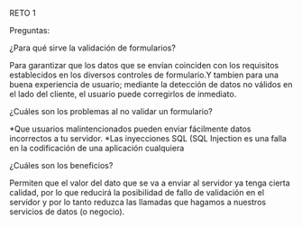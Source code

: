 RETO 1

Preguntas:

¿Para qué sirve la validación de formularios?

Para garantizar que los datos que se envían coinciden con los requisitos establecidos en los diversos controles de formulario.Y tambien para una buena experiencia de usuario; mediante la detección de datos no válidos en el lado del cliente, el usuario puede corregirlos de inmediato.

¿Cuáles son los problemas al no validar un formulario?

*Que usuarios malintencionados pueden enviar fácilmente datos incorrectos a tu servidor.
*Las inyecciones SQL (SQL Injection es una falla en la codificación de una
aplicación cualquiera

¿Cuáles son los beneficios?

Permiten que el valor del dato que se va a enviar al servidor ya tenga cierta calidad, por lo que reducirá la posibilidad de fallo de validación en el servidor y por lo tanto reduzca las llamadas que hagamos a nuestros servicios de datos (o negocio).